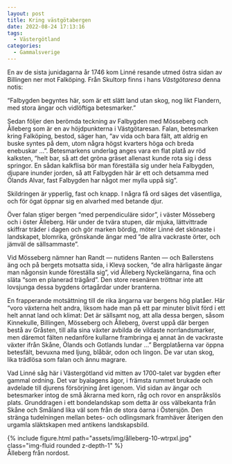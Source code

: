 ```yaml
---
layout: post
title: Kring västgötabergen
date: 2022-08-24 17:13:16
tags: 
  - Västergötland
categories: 
  - Gammalsverige
---
```


En av de sista junidagarna år 1746 kom Linné resande utmed östra sidan av Billingen ner mot Falköping. Från Skultorp finns i hans _Västgötaresa_ denna notis:

&#8220;Falbygden begyntes här, som är ett slätt land utan skog, nog likt Flandern, med stora ängar och vidlöftiga betesmarker.&#8221;

Sedan följer den berömda teckning av Falbygden med Mösseberg och Ålleberg som är en av höjdpunkterna i Västgötaresan. Falan, betesmarken kring Falköping, bestod, säger han, &#8220;av vida och bara fält, att aldrig en buske syntes på dem, utom några högst kvarters höga och breda enebuskar ...&#8221;. Betesmarkens underlag anges vara en flat platå av röd kalksten, &#8220;helt bar, så att det gröna gräset allenast kunde rota sig i dess springor. En sådan kalkflisa bör man föreställa sig under hela Falbygden, djupare inunder jorden, så att Falbygden här är ett och detsamma med Ölands Alvar, fast Falbygden har något mer mylla uppå sig&#8221;.

Skildringen är ypperlig, fast och knapp. I några få ord säges det väsentliga, och för ögat öppnar sig en alvarhed med betande djur.

Över falan stiger bergen &#8220;med perpendiculäre sidor&#8221;, i väster Mösseberg och i öster Ålleberg. Här under de tvära stupen, där mjuka, lättvittrade skiffrar träder i dagen och gör marken bördig, möter Linné det skönaste i landskapet, blomrika, grönskande ängar med &#8220;de allra vackraste örter, och jämväl de sällsammaste&#8221;.

Vid Mösseberg nämner han Randt &mdash; nutidens Ranten &mdash; och Ballerstens äng och på bergets motsatta sida, i Kleva socken, &#8220;de allra härligaste ängar man någonsin kunde föreställa sig&#8221;, vid Ålleberg Nyckelängarna, fina och släta &#8220;som en planerad trägård&#8221;. Den store resenären tröttnar inte att lovsjunga dessa bygdens örtagårdar under branterna.

En frapperande motsättning till de rika ängarna var bergens hög platåer. Här &#8220;voro växterna helt andra, liksom hade man på ett par minuter blivit förd i ett helt annat land och klimat: Det är sällsamt nog, att alla dessa bergen, såsom Kinnekulle, Billingen, Mösseberg och Ålleberg, överst uppå där bergen bestå av Gråsten, till alla sina växter avbilda de vildaste norrlandsmarker, men däremot fälten nedanföre kullarne frambringa ej annat än de vackraste växter ifrån Skåne, Ölands och Gotlands lundar ...&#8221; Bergplatåerna var öppna betesfält, bevuxna med ljung, blåbär, odon och lingon. De var utan skog, lika trädlösa som falan och ännu magrare.

Vad Linné såg här i Västergötland vid mitten av 1700-talet var bygden efter gammal ordning. Det var byalagens ägor, i främsta rummet brukade och avdelade till djurens försörjning året igenom. Vid sidan av ängar och betesmarker intog de små åkrarna med korn, råg och rovor en anspråkslös plats. Grunddragen i ett bondelandskap som detta är oss välbekanta från Skåne och Småland lika väl som från de stora öarna i Östersjön. Den stränga tudelningen mellan betes- och odlingsmark framhäver återigen den urgamla släktskapen med antikens landskapsbild.

<div class="row mt-3">
    <div class="col-sm mt-3 mt-md-0">
        {% include figure.html path="assets/img/ålleberg-10-wtrpxl.jpg" class="img-fluid rounded z-depth-1" %}
    </div>
</div>
<div class="caption">
    Ålleberg från nordost.
</div>
